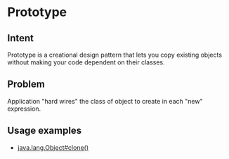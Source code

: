 # Prototype

## Intent

Prototype is a creational design pattern that lets you copy existing objects without making your code dependent on their classes.



## Problem
Application "hard wires" the class of object to create in each "new" expression.


## Usage examples

* [java.lang.Object#clone()](http://docs.oracle.com/javase/8/docs/api/java/lang/Object.html#clone--)